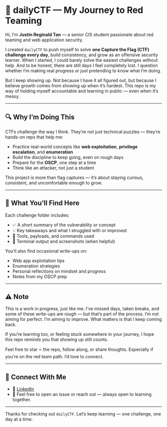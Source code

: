 # 🧠 dailyCTF — My Journey to Red Teaming

Hi, I’m **Justin Reginald Tan** — a senior CIS student passionate about red teaming and web application security.

I created `dailyCTF` to push myself to solve **one Capture the Flag (CTF) challenge every day**, build consistency, and grow as an offensive security learner. When I started, I could barely solve the easiest challenges without help. And to be honest, there are still days I feel completely lost. I question whether I’m making real progress or just pretending to know what I’m doing.

But I keep showing up. Not because I have it all figured out, but because I believe growth comes from showing up when it’s hardest. This repo is my way of holding myself accountable and learning in public — even when it’s messy.

---

## 🔍 Why I’m Doing This

CTFs challenge the way I think. They’re not just technical puzzles — they’re hands-on reps that help me:

- Practice real-world concepts like **web exploitation**, **privilege escalation**, and **enumeration**
- Build the discipline to keep going, even on rough days
- Prepare for the **OSCP**, one step at a time
- Think like an attacker, not just a student

This project is more than flag captures — it’s about staying curious, consistent, and uncomfortable enough to grow.

---

## 🧩 What You’ll Find Here

Each challenge folder includes:

- ✅ A short summary of the vulnerability or concept  
- 💡 Key takeaways and what I struggled with or improved  
- 🧪 Tools, payloads, and commands used  
- 📸 Terminal output and screenshots (when helpful)

You'll also find occasional write-ups on:

- Web app exploitation tips  
- Enumeration strategies  
- Personal reflections on mindset and progress  
- Notes from my OSCP prep

---

## ⚠️ Note

This is a work in progress, just like me. I’ve missed days, taken breaks, and some of these write-ups are rough — but that’s part of the process. I’m not aiming for perfect. I’m aiming to improve. What matters is that I keep coming back.

If you’re learning too, or feeling stuck somewhere in your journey, I hope this repo reminds you that showing up still counts.

Feel free to star ⭐ the repo, follow along, or share thoughts. Especially if you're on the red team path. I’d love to connect.

---

## 👋 Connect With Me

- 💼 [LinkedIn](https://linkedin.com/in/justinreginaldtan)  
- 💌 Feel free to open an issue or reach out — always open to learning together.

---

Thanks for checking out `dailyCTF`. Let’s keep learning — one challenge, one day at a time.
